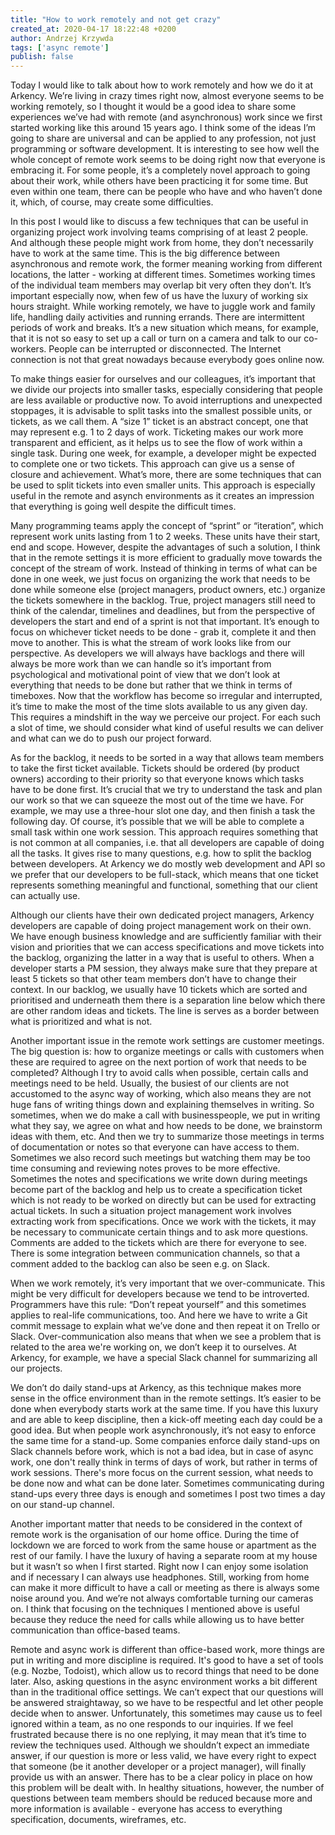 ```yaml
---
title: "How to work remotely and not get crazy"
created_at: 2020-04-17 18:22:48 +0200
author: Andrzej Krzywda
tags: ['async remote']
publish: false
---
```


Today I would like to talk about how to work remotely and how we do it at Arkency.  We’re living in crazy times right now, almost everyone seems to be working remotely, so I thought it would be a good idea to share some experiences we’ve had with remote (and asynchronous) work since we first started working like this around 15 years ago. I think some of the ideas I’m going to share are universal and can be applied to any profession, not just programming or software development. It is interesting to see how well the whole concept of remote work seems to be doing right now that everyone is embracing it. For some people, it’s a completely novel approach to going about their work, while others have been practicing it for some time. But even within one team, there can be people who have and who haven’t done it, which, of course, may create some difficulties.

<!-- more -->

In this post I would like to discuss a few techniques that can be useful in organizing project work involving teams comprising of at least 2 people. And although these people might work from home, they don’t necessarily have to work at the same time. This is the big difference between asynchronous and remote work, the former meaning working from different locations, the latter - working at different times. Sometimes working times of the individual team members may overlap bit very often they don’t. It’s important especially now, when few of us have the luxury of working six hours straight. While working remotely, we have to juggle work and family life, handling daily activities and running errands. There are intermittent periods of work and breaks. It’s a new situation which means, for example, that it is not so easy to set up a call or turn on a camera and talk to our co-workers. People can be interrupted or disconnected. The Internet connection is not that great nowadays because everybody goes online now.

To make things easier for ourselves and our colleagues, it’s important that we divide our projects into smaller tasks, especially considering that people are less available or productive now. To avoid interruptions and unexpected stoppages, it is advisable to split tasks into the smallest possible units, or tickets, as we call them. A “size 1” ticket is an abstract concept, one that may represent e.g. 1 to 2 days of work. Ticketing makes our work more transparent and efficient, as it helps us to see the flow of work within a single task. During one week, for example, a developer might be expected to complete one or two tickets. This approach can give us a sense of closure and achievement. What’s more, there are some techniques that can be used to split tickets into even smaller units. This approach is especially useful in the remote and asynch environments as it creates an impression that everything is going well despite the difficult times.

Many programming teams apply the concept of “sprint” or “iteration”, which represent work units lasting from 1 to 2 weeks. These units have their start, end and scope. However, despite the advantages of such a solution, I think that  in the remote settings it is more efficient to gradually move towards the concept of the stream of work. Instead of thinking in terms of what can be done in one week, we just focus on organizing the work that needs to be done while someone else (project managers, product owners, etc.) organize the tickets somewhere in the backlog. True, project managers still need to think of the calendar, timelines and deadlines, but from the perspective of developers the start and end of a sprint is not that important. It’s enough to focus on whichever ticket needs to be done - grab it, complete it and then move to another.  This is what the stream of work looks like from our perspective. As developers we will always have backlogs and there will always be more work than we can handle so it’s important from psychological and motivational point of view that we don’t look at everything that needs to be done but rather that we think in terms of timeboxes. Now that the workflow has become so irregular and interrupted, it’s time to make the most of the time slots available to us any given day. This requires a mindshift in the way we perceive our project. For each such a slot of time, we should consider what kind of useful results we can deliver and what can we do to push our project forward.

As for the backlog, it needs to be sorted in a way that allows team members to take the first ticket available. Tickets should be ordered (by product owners) according to their priority so that everyone knows which tasks have to be done first. It’s crucial that we try to understand the task and plan our work so that we can squeeze the most out of the time we have. For example, we may use a three-hour slot one day, and then finish a task the following day. Of course, it’s possible that we will be able to complete a small task within one work session. This approach requires something that is not common at all companies, i.e. that all developers are capable of doing all the tasks. It gives rise to many questions, e.g. how to split the backlog between developers. At Arkency we do mostly web development and API so we prefer that our developers to be full-stack, which means that one ticket represents something meaningful and functional, something that our client can actually use.

Although our clients have their own dedicated project managers, Arkency developers are capable of doing project management work on their own. We have enough business knowledge and are sufficiently familiar with their vision and priorities that we can access specifications and move tickets into the backlog, organizing the latter in a way that is useful to others. When a developer starts a PM session, they always make sure that they prepare at least 5 tickets so that other team members don’t have to change their context. In our backlog, we usually have 10 tickets which are sorted and prioritised and underneath them there is a separation line below which there are other random ideas and tickets. The line is serves as a border between what is prioritized and what is not.

Another important issue in the remote work settings are customer meetings. The big question is: how to organize meetings or calls with customers when these are required to agree on the next portion of work that needs to be completed? Although I try to avoid calls when possible, certain calls and meetings need to be held. Usually, the busiest of our clients are not accustomed to the async way of working, which also means they are not huge fans of writing things down and explaining themselves in writing. So sometimes, when we do make a call with businesspeople, we put in writing what they say, we agree on what and how needs to be done, we brainstorm ideas with them, etc. And then we try to summarize those meetings in terms of documentation or notes so that everyone can have access to them. Sometimes we also record such meetings but watching them may be too time consuming and reviewing notes proves to be more effective. Sometimes the notes and specifications we write down during meetings become part of the backlog and help us to create a specification ticket which is not ready to be worked on directly but can be used for extracting actual tickets. In such a situation project management work involves extracting work from specifications. Once we work with the tickets, it may be necessary to communicate certain things and to ask more questions. Comments are added to the tickets which are there for everyone to see. There is some integration between communication channels, so that a comment added to the backlog can also be seen e.g. on Slack.

When we work remotely, it’s very important that we over-communicate. This might be very difficult for developers because we tend to be introverted. Programmers have this rule: “Don’t repeat yourself” and this sometimes applies to real-life communications, too. And here we have to write a Git commit message to explain what we’ve done and then repeat it on Trello or Slack. Over-communication also means that when we see a problem that is related to the area we're working on, we don’t keep it to ourselves. At Arkency, for example, we have a special Slack channel for summarizing all our projects.

We don’t do daily stand-ups at Arkency, as this technique makes more sense in the office environment than in the remote settings. It’s easier to be done when everybody starts work at the same time. If you have this luxury and are able to keep discipline, then a kick-off meeting each day could be a good idea. But when people work asynchronously, it’s not easy to enforce the same time for a stand-up. Some companies enforce daily stand-ups on Slack channels before work, which is not a bad idea, but in case of async work, one don't really think in terms of days of work, but rather in terms of work sessions. There's more focus on the current session, what needs to be done now and what can be done later. Sometimes communicating during stand-ups every three days is enough and sometimes I post two times a day on our stand-up channel.

Another important matter that needs to be considered in the context of remote work is the organisation of our home office. During the time of lockdown we are forced to work from the same house or apartment as the rest of our family. I have the luxury of having a separate room at my house but it wasn’t so when I first started. Right now I can enjoy some isolation and if necessary I can always use headphones. Still, working from home can make it more difficult to have a call or meeting as there is always some noise around you. And we’re not always comfortable turning our cameras on. I think that focusing on the techniques I mentioned above is useful because they reduce the need for calls while allowing us to have better communication than office-based teams.

Remote and async work is different than office-based work, more things are put in writing and more discipline is required. It's good to have a set of tools (e.g. Nozbe, Todoist), which allow us to record things that need to be done later. Also, asking questions in the async environment works a bit different than in the traditional office settings. We can’t expect that our questions will be answered straightaway, so we have to be respectful and let other people decide when to answer. Unfortunately, this sometimes may cause us to feel ignored within a team, as no one responds to our inquiries. If we feel frustrated because there is no one replying, it may mean that it’s time to review the techniques used. Although we shouldn’t expect an immediate answer, if our question is more or less valid, we have every right to expect that someone (be it another developer or a project manager), will finally provide us with an answer. There has to be a clear policy in place on how this problem will be dealt with. In healthy situations, however, the number of questions between team members should be reduced because more and more information is available - everyone has access to everything specification, documents, wireframes, etc.
